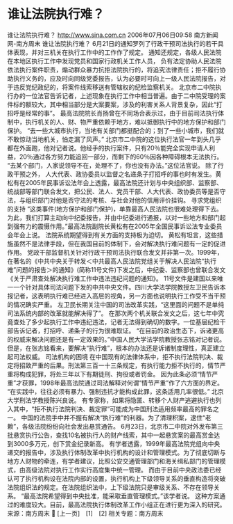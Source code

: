 # 谁让法院执行难？

谁让法院执行难？
http://www.sina.com.cn 2006年07月06日09:58 南方新闻网-南方周末
谁让法院执行难？
6月21日的通知罗列了行政干预司法执行的若干具体表现，并对三机关在执行工作中的工作作了规定。
通知还规定，各级人民法院在本地区执行工作中发现党员和国家行政机关工作人员，
负有法定协助人民法院依法执行案件职责，煽动群众暴力抗拒法院执行的，将追究法律责任；拒不履行协助执行义务的，应及时向同级党委报告，认为必要时可向上一级人民法院报告，对于违反党纪政纪的，将案件线索移送有管辖权的纪检监察机关。
北京市二中院执行办的一位法官告诉记者，上述现象在执行工作中相当普遍。由于二中院受理的案件标的额较大，其中相当部分是大案要案，涉及的利害关系人背景复杂，因此“打招呼是经常的事”。
最高法院院长肖扬曾在不同场合表示过，由于目前司法执行体制中，执行机关的人、财、物严重依赖于地方，难以抵御执行中的地方保护和部门保护。
“去一些大城市执行，当地有关部门都挺配合的；到了一些小城市，我们就不敢惊动当地机关，怕走漏了风声。”
北京市二中院的这位执行法官一年到头几乎都在外面跑，他对记者说。他经手的执行案件，只有20％能完全实现申请人利益，20％通过各方努力能追回一部分，而剩下的60％因各种障碍根本无法执行。
“去某个部门，人家说领导不在，处理不了，你也没有办法。”这位法官说。
除了行政干预之外，
人大代表、政协委员以监督之名递条子打招呼的事也时有发生。黄松有在2005年民事诉讼法年会上透露，最高法院还计划与中央组织部、监察部、统战部等部门联合发文，把公民、法人、党员干部、人大代表、政协委员等是否守法，与组织部门对他是否守法的考核、与社会对他的信用评价挂钩。
寻求党组织的支持
“这类事件(地方保护和部门保护)，单靠最高人民法院也很难处理得下去。为此，我们打算主动向中纪委报告，并由中纪委进行通报，以对一些地方和部门起到强有力的震慑作用。”最高法院副院长黄松有在2005年全国民事诉讼法专业委员会年会上说。
法院系统期望得到有关方面的支持极为迫切。
黄松有坦言，这些措施虽然不是法律手段，但在我国目前的体制下，会对解决执行难问题有一定的促进作用。
党政干部监督机关针对行政干预司法执行联合发文并非第一次。1999年，在著名的《中共中央关于转发＜中共最高人民法院党组关于解决人民法院“执行难”问题的报告＞的通知》(简称11号文件)下发之后，中纪委、监察部也曾联合发文《关于严肃查处解决执行难工作中违法违纪问题的通知》。
11号文件是建国以来唯一一个针对具体司法问题下发的中共中央文件。四川大学法学院教授左卫民告诉本报记者，这表明执行难已经进入高层的视角，另一方面也说明执行工作受不当干预的情况确实严重。
左卫民长期关注中国的司法改革实践，“这里面的问题不是单纯司法系统内部的改革就能解决得了”。
在那次两个机关联合发文之后，这七年中究竟查处了多少起执行工作中违纪违法，记者无法得到确切的数字。一位基层纪检干部告诉记者，打招呼、递条子的行为很难取证。
“在目前的政治生态下，诉诸更高的权威来解决问题还是有一定效果的。”中国人民大学法学院教授张志铭对记者说。
但是，在张志铭看来，要解决“执行难”，根本的办法还是诉诸制度理性，真正建立起司法权威。
司法机构的困境
在中国现有的法律体系中，拒不执行法院判决、裁定将招致严重的后果。刑法第三百一十三条规定，有执行能力拒不执行的，情节严重将构成犯罪，将处三年以下有期徒刑、拘役或者罚金。
因为此条必须“情节严重”才获罪，1998年最高法院通过司法解释对何谓“情节严重”作了六方面的界定。
“在实践中，往往必须有暴力、强制违抗才能构成此罪，这条适用几率很低。”
北京大学刑法学教授陈兴良说。
有专家称，如果将隐匿、转移个人财产逃避执行也列入其中，“拒不执行法院判决、裁定罪”可能成为中国刑法适用频率最高的罪名之一。
中国的法院手中并不握有解决“执行难”的利器。为了清理积案，逮住“老赖”，各级法院纷纷向社会发出悬赏通告。
6月23日，北京市二中院对外发布第三批悬赏执行公告，查找10名被执行人的财产线索，其中一起悬赏案的最高赏金达到3000多万元，创下赏金纪录新高。
有学者透露，1999年最高法院党组向中央递交的报告中，涉及执行体制改革中执行机构的设计和管理模式。为了彻底切断与地方人财物的牵连，有学者建议，比照公安交通管理部门和海关缉私部门的管理模式，由高级法院对执行工作实行高度集中统一管理。
而由于目前中央政法委已经认可了执行机构设在法院内部的设置，执行机构上下级领导关系的垂直构造将突破法院组织法的规定。在法院组织法中，上下级法院只是审级关系、不存在领导关系。
“最高法院希望得到中央批准，能采取垂直管理模式。”该学者说。
这种方案通过的难度较大。目前，最高法院执行体制改革工作小组正在进行更为深入的研究。 来源：南方周末

[上一页]　[1]　[2]
相关专题：南方周末 

